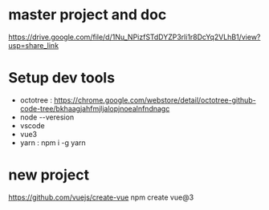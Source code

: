 # master project and doc

https://drive.google.com/file/d/1Nu_NPizfSTdDYZP3rli1r8DcYq2VLhB1/view?usp=share_link

# Setup dev tools

- octotree : https://chrome.google.com/webstore/detail/octotree-github-code-tree/bkhaagjahfmjljalopjnoealnfndnagc
- node --veresion
- vscode
- vue3
- yarn : npm i -g yarn

# new project

https://github.com/vuejs/create-vue
npm create vue@3
